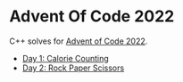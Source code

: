 # Advent Of Code 2022

C++ solves for [Advent of Code 2022](https://adventofcode.com/2022).

* [Day 1: Calorie Counting](day1/day1.cpp)
* [Day 2: Rock Paper Scissors](day2/day2.cpp)
